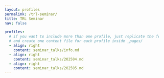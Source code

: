 ```yaml
---
layout: profiles
permalink: /trl-seminar/
title: TRL Seminar
nav: false

profiles:
  # if you want to include more than one profile, just replicate the following block
  # and create one content file for each profile inside _pages/
  - align: right
    content: seminar_talks/info.md
  - align: right
    content: seminar_talks/202504.md
  - align: right
    content: seminar_talks/202505.md
---
```


